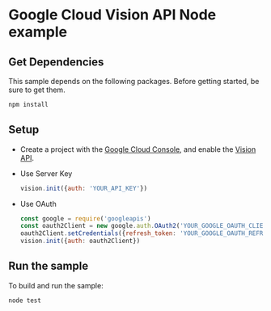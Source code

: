 # Google Cloud Vision API Node  example

## Get Dependencies

This sample depends on the following packages. Before getting started, be sure to get them.

```bash
npm install
```

## Setup

* Create a project with the [Google Cloud Console][cloud-console], and enable
  the [Vision API][vision-api].

* Use Server Key
  ```JavaScript
  vision.init({auth: 'YOUR_API_KEY'})
  ```

* Use OAuth
  ```JavaScript
  const google = require('googleapis')
  const oauth2Client = new google.auth.OAuth2('YOUR_GOOGLE_OAUTH_CLIENT_ID', 'YOUR_GOOGLE_OAUTH_SECRET', 'YOUR_GOOGLE_OAUTH_CALLBACK_URL')
  oauth2Client.setCredentials({refresh_token: 'YOUR_GOOGLE_OAUTH_REFRESH_TOKEN'})
  vision.init({auth: oauth2Client})
  ```

[cloud-console]: https://console.cloud.google.com
[vision-api]: https://console.cloud.google.com/apis/api/vision.googleapis.com/overview?project=_
[adc]: https://cloud.google.com/docs/authentication#developer_workflow

## Run the sample

To build and run the sample:

```bash
node test
```
